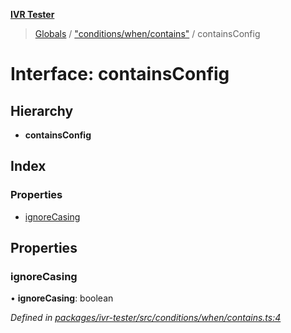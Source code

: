 **[IVR Tester](../README.md)**

> [Globals](../README.md) / ["conditions/when/contains"](../modules/_conditions_when_contains_.md) / containsConfig

# Interface: containsConfig

## Hierarchy

* **containsConfig**

## Index

### Properties

* [ignoreCasing](_conditions_when_contains_.containsconfig.md#ignorecasing)

## Properties

### ignoreCasing

•  **ignoreCasing**: boolean

*Defined in [packages/ivr-tester/src/conditions/when/contains.ts:4](https://github.com/SketchingDev/ivr-tester/blob/72537d4/packages/ivr-tester/src/conditions/when/contains.ts#L4)*
